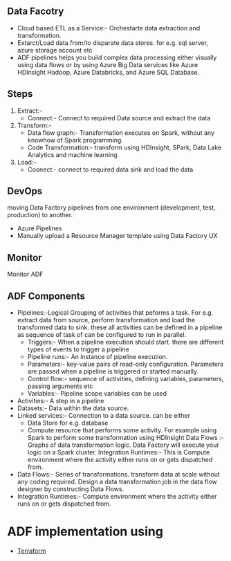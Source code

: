 ## Data Facotry
- Cloud based ETL as a Service:- Orchestarte data extraction and transformation.
- Extarct/Load data from/to disparate data stores. for e.g. sql server, azure storage account etc
- ADF pipelines helps you build complex data processing either visually using data flows or by using Azure Big Data services like Azure HDInsight Hadoop, Azure Databricks, and Azure SQL Database.

## Steps
1. Extract:-
    - Connect:- Connect to required Data source and extract the data
2. Transform:-
    - Data flow graph:- Transformation executes on Spark, without any knowhow of Spark programming. 
    - Code Transformation:- transform using HDInsight, SPark, Data Lake Analytics and machine learning
3. Load:-
    - Coonect:- connect to required data sink and load the data
## DevOps
moving Data Factory pipelines from one environment (development, test, production) to another.
-  Azure Pipelines
-  Manually upload a Resource Manager template using Data Factory UX
## Monitor
Monitor ADF

## ADF Components
- Pipelines:-Logical Grouping of activities that peforms a task. For e.g. extract data from source, perform transformation and load the transformed data to sink. these all activities can be defined in a pipeline as sequence of task of can be configured to run in parallel.
    - Triggers:- When a pipeline execution should start. there are different types of events to trigger a pipeline
    - Pipeline runs:- An instance of pipeline execution.
    - Parameters:- key-value pairs of read-only configuration. Parameters are passed when a pipeline is triggered or started manually.
    - Control flow:- sequence of activities, defining variables, parameters, passing arguments etc
    - Variables:- Pipeline scope variables can be used
- Activities:- A step in a pipeline
- Datasets:- Data within the data source.
- Linked services:- Connection to a data source. can be either
    - Data Store for e.g. database
    - Compute resource that performs some activity. For example using Spark to perform some transformation using HDInsight
Data Flows :- Graphs of data transformation logic. Data Factory will execute your logic on a Spark cluster.
Integration Runtimes:- This is Compute environment where the activity either runs on or gets dispatched from.
- Data Flows:- Series of transformations. transform data at scale without any coding required. Design a data transformation job in the data flow designer by constructing Data Flows. 
- Integration Runtimes:- Compute environment where the activity either runs on or gets dispatched from.

# ADF implementation using 
- [Terraform](https://tutirials/cloud/azure/azure-data-factory/terraform)
